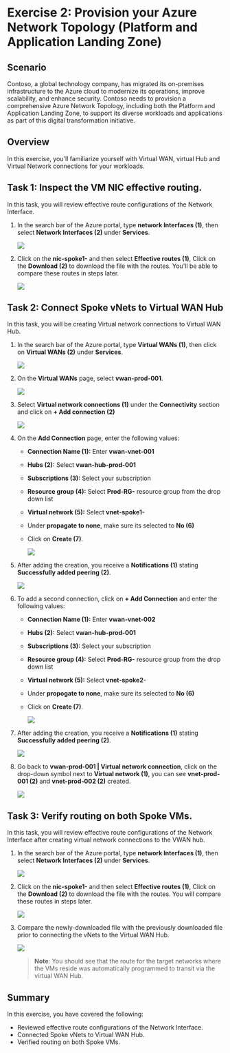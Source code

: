 # Exercise 2: Provision your Azure Network Topology (Platform and Application Landing Zone)

## Scenario 

Contoso, a global technology company, has migrated its on-premises infrastructure to the Azure cloud to modernize its operations, improve scalability, and enhance security. Contoso needs to provision a comprehensive Azure Network Topology, including both the Platform and Application Landing Zone, to support its diverse workloads and applications as part of this digital transformation initiative.

## Overview

In this exercise, you'll familiarize yourself with Virtual WAN, virtual Hub and Virtual Network connections for your workloads.

## Task 1: Inspect the VM NIC effective routing. 

In this task, you will review effective route configurations of the Network Interface.

1. In the search bar of the Azure portal, type **network Interfaces (1)**, then select **Network Interfaces (2)** under **Services**.

     ![](./Media/n6.png)
     
1. Click on the **nic-spoke1-<inject key="DeploymentID" enableCopy="false"/>** and then select **Effective routes (1)**, Click on the **Download (2)** to download the file with the routes. You'll be able to compare these routes in steps later.

    ![](./Media/101-1.png)
 
## Task 2: Connect Spoke vNets to Virtual WAN Hub

In this task, you will be creating Virtual network connections to Virtual WAN Hub.

1. In the search bar of the Azure portal, type **Virtual WANs (1)**, then click on **Virtual WANs (2)** under **Services**.

      ![](./Media/n33.png) 

11. On the **Virtual WANs** page, select **vwan-prod-001**.

      ![](./Media/n77.png)

13. Select **Virtual network connections (1)** under the **Connectivity** section and click on **+ Add connection (2)**

      ![](./Media/09.png)

14. On the **Add Connection** page, enter the following values:

    - **Connection Name (1):** Enter **vwan-vnet-001**

    - **Hubs (2):** Select **vwan-hub-prod-001**

    - **Subscriptions (3):** Select your subscription
    
    - **Resource group (4):** Select **Prod-RG-<inject key="DeploymentID" enableCopy="false"/>** resource group from the drop down list

    - **Virtual network (5):** Select **vnet-spoke1-<inject key="DeploymentID" enableCopy="false"/>**
    - Under **propagate to none**, make sure its selected to **No (6)**
    - Click on **Create (7)**.

        ![](./Media/101-2.png)

15. After adding the creation, you receive a **Notifications (1)** stating **Successfully added peering (2)**.

    ![](./Media/101-3.png)

16. To add a second connection, click on **+ Add Connection** and enter the following values:

     - **Connection Name (1):** Enter **vwan-vnet-002**

     - **Hubs (2):** Select **vwan-hub-prod-001**

     - **Subscriptions (3):** Select your subscription
    
     - **Resource group (4):** Select **Prod-RG-<inject key="DeploymentID" enableCopy="false"/>** resource group from the drop down list

     - **Virtual network (5):** Select **vnet-spoke2-<inject key="DeploymentID" enableCopy="false"/>**
       
     - Under **propogate to none**, make sure its selected to **No (6)**
       
     - Click on **Create (7)**.
    
          ![](./Media/101-4.png)

1. After adding the creation, you receive a **Notifications (1)** stating **Successfully added peering (2)**.

     ![](./Media/101-5.png)

17. Go back to **vwan-prod-001 | Virtual network connection**, click on the drop-down symbol next to **Virtual network (1)**, you can see **vnet-prod-001 (2)** and **vnet-prod-002 (2)** created.

    ![](./Media/101-6.png)

## Task 3: Verify routing on both Spoke VMs.

In this task, you will review effective route configurations of the Network Interface after creating virtual network connections to the VWAN hub.

1. In the search bar of the Azure portal, type **network Interfaces (1)**, then select **Network Interfaces (2)** under **Services**.

     ![](./Media/n6.png)
     
1. Click on the **nic-spoke1-<inject key="DeploymentID" enableCopy="false"/>** and then select **Effective routes (1)**, Click on the **Download (2)** to download the file with the routes. You will compare these routes in steps later.

     ![](./Media/101-1.png)

1. Compare the newly-downloaded file with the previously downloaded file prior to connecting the vNets to the Virtual WAN Hub. 

     ![](./Media/n73.png)


   >**Note**: You should see that the route for the target networks where the VMs reside was automatically programmed to transit via the virtual WAN Hub.

## Summary

In this exercise, you have covered the following:

- Reviewed effective route configurations of the Network Interface.
- Connected Spoke vNets to Virtual WAN Hub.
- Verified routing on both Spoke VMs.

